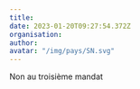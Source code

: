```yaml
---
title: 
date: 2023-01-20T09:27:54.372Z
organisation: 
author: 
avatar: "/img/pays/SN.svg"
---
```


Non au troisième mandat 